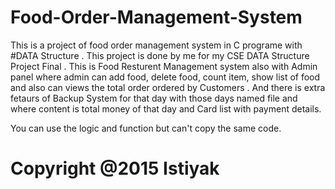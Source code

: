 # Food-Order-Management-System
This is a project of food order management system in C programe with #DATA Structure . This project is done by me for my CSE DATA Structure Project Final . This is Food Resturent Management system also with Admin panel where admin can add food, delete food, count item, show list of food and also can views the total order ordered by Customers . And there is extra fetaurs of Backup System for that day with those days named file and where content is total money of that day and Card list with payment details.

 You can use the logic and function but can't copy the same code. 
# Copyright @2015 Istiyak
